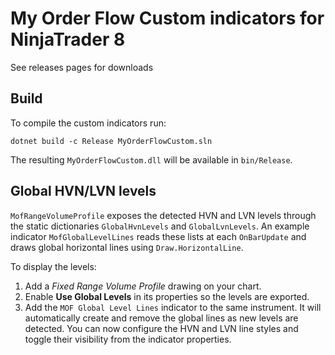 # My Order Flow Custom indicators for NinjaTrader 8

See releases pages for downloads

## Build

To compile the custom indicators run:

```
dotnet build -c Release MyOrderFlowCustom.sln
```

The resulting `MyOrderFlowCustom.dll` will be available in `bin/Release`.

## Global HVN/LVN levels

`MofRangeVolumeProfile` exposes the detected HVN and LVN levels through the
static dictionaries `GlobalHvnLevels` and `GlobalLvnLevels`. An example
indicator `MofGlobalLevelLines` reads these lists at each `OnBarUpdate` and
draws global horizontal lines using `Draw.HorizontalLine`.

To display the levels:

1. Add a *Fixed Range Volume Profile* drawing on your chart.
2. Enable **Use Global Levels** in its properties so the levels are exported.
3. Add the `MOF Global Level Lines` indicator to the same instrument. It will
   automatically create and remove the global lines as new levels are detected.
   You can now configure the HVN and LVN line styles and toggle their
   visibility from the indicator properties.
